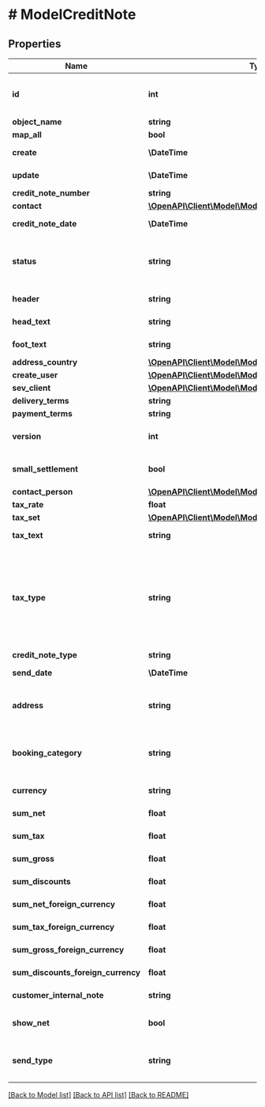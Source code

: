 # # ModelCreditNote

## Properties

Name | Type | Description | Notes
------------ | ------------- | ------------- | -------------
**id** | **int** | The creditNote id. &lt;span style&#x3D;&#39;color:red&#39;&gt;Required&lt;/span&gt; if you want to create/update an credit note position for an existing credit note\&quot; | [optional]
**object_name** | **string** | The creditNote object name |
**map_all** | **bool** |  |
**create** | **\DateTime** | Date of creditNote creation | [optional] [readonly]
**update** | **\DateTime** | Date of last creditNote update | [optional] [readonly]
**credit_note_number** | **string** | The creditNote number |
**contact** | [**\OpenAPI\Client\Model\ModelCreditNoteContact**](ModelCreditNoteContact.md) |  |
**credit_note_date** | **\DateTime** | Needs to be provided as timestamp or dd.mm.yyyy |
**status** | **string** | Please have a look in       &lt;a href&#x3D;&#39;https://api.sevdesk.de/#section/Types-and-status-of-credit-notes&#39;&gt;status of credit note&lt;/a&gt;      to see what the different status codes mean |
**header** | **string** | Normally consist of prefix plus the creditNote number |
**head_text** | **string** | Certain html tags can be used here to format your text | [optional]
**foot_text** | **string** | Certain html tags can be used here to format your text | [optional]
**address_country** | [**\OpenAPI\Client\Model\ModelCreditNoteAddressCountry**](ModelCreditNoteAddressCountry.md) |  |
**create_user** | [**\OpenAPI\Client\Model\ModelCreditNoteCreateUser**](ModelCreditNoteCreateUser.md) |  | [optional]
**sev_client** | [**\OpenAPI\Client\Model\ModelCreditNoteSevClient**](ModelCreditNoteSevClient.md) |  | [optional]
**delivery_terms** | **string** | Delivery terms of the creditNote | [optional]
**payment_terms** | **string** | Payment terms of the creditNote | [optional]
**version** | **int** | Version of the creditNote.&lt;br&gt;      Can be used if you have multiple drafts for the same creditNote.&lt;br&gt;      Should start with 0 | [optional]
**small_settlement** | **bool** | Defines if the client uses the small settlement scheme.      If yes, the creditNote must not contain any vat | [optional]
**contact_person** | [**\OpenAPI\Client\Model\ModelCreditNoteContactPerson**](ModelCreditNoteContactPerson.md) |  |
**tax_rate** | **float** | Is overwritten by creditNote position tax rates |
**tax_set** | [**\OpenAPI\Client\Model\ModelCreditNoteTaxSet**](ModelCreditNoteTaxSet.md) |  | [optional]
**tax_text** | **string** | A common tax text would be &#39;Umsatzsteuer 19%&#39; |
**tax_type** | **string** | Tax type of the creditNote. There are four tax types: 1. default - Umsatzsteuer ausweisen 2. eu - Steuerfreie innergemeinschaftliche Lieferung (Europäische Union) 3. noteu - Steuerschuldnerschaft des Leistungsempfängers (außerhalb EU, z. B. Schweiz) 4. custom - Using custom tax set 5. ss - Not subject to VAT according to §19 1 UStG Tax rates are heavily connected to the tax type used. |
**credit_note_type** | **string** | Type of the creditNote. | [optional]
**send_date** | **\DateTime** | The date the creditNote was sent to the customer | [optional]
**address** | **string** | Complete address of the recipient including name, street, city, zip and country.&lt;br&gt;       Line breaks can be used and will be displayed on the invoice pdf. | [optional]
**booking_category** | **string** | defines the booking category, for more information see the section \&quot;&lt;a href&#x3D;&#39;https://api.sevdesk.de/#section/Credit-note-booking-categories&#39;&gt;Credit note booking categories&lt;/a&gt;\&quot; | [optional]
**currency** | **string** | Currency used in the creditNote. Needs to be currency code according to ISO-4217 |
**sum_net** | **float** | Net sum of the creditNote | [optional] [readonly]
**sum_tax** | **float** | Tax sum of the creditNote | [optional] [readonly]
**sum_gross** | **float** | Gross sum of the creditNote | [optional] [readonly]
**sum_discounts** | **float** | Sum of all discounts in the creditNote | [optional] [readonly]
**sum_net_foreign_currency** | **float** | Net sum of the creditNote in the foreign currency | [optional] [readonly]
**sum_tax_foreign_currency** | **float** | Tax sum of the creditNote in the foreign currency | [optional] [readonly]
**sum_gross_foreign_currency** | **float** | Gross sum of the creditNote in the foreign currency | [optional] [readonly]
**sum_discounts_foreign_currency** | **float** | Discounts sum of the creditNote in the foreign currency | [optional] [readonly]
**customer_internal_note** | **string** | Internal note of the customer. Contains data entered into field &#39;Referenz/Bestellnummer&#39; | [optional]
**show_net** | **bool** | If true, the net amount of each position will be shown on the creditNote. Otherwise gross amount | [optional]
**send_type** | **string** | Type which was used to send the creditNote. IMPORTANT: Please refer to the creditNote section of the       *     API-Overview to understand how this attribute can be used before using it! | [optional]

[[Back to Model list]](../../README.md#models) [[Back to API list]](../../README.md#endpoints) [[Back to README]](../../README.md)

